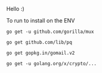 Hello :)

To run to install on the ENV

    go get -u github.com/gorilla/mux

    go get github.com/lib/pq

    go get gopkg.in/gomail.v2
    
    go get -u golang.org/x/crypto/...
